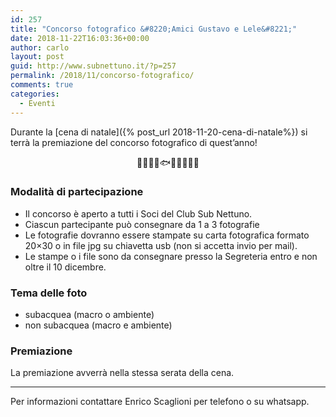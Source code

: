 ```yaml
---
id: 257
title: "Concorso fotografico &#8220;Amici Gustavo e Lele&#8221;"
date: 2018-11-22T16:03:36+00:00
author: carlo
layout: post
guid: http://www.subnettuno.it/?p=257
permalink: /2018/11/concorso-fotografico/
comments: true
categories:
  - Eventi
---
```


Durante la [cena di natale]({% post_url 2018-11-20-cena-di-natale%})&nbsp;si terrà la premiazione del concorso fotografico di quest&#8217;anno!

<p style="text-align:center">
  🌅🌊🐋🐙🐟🐡🐠🐬🐳🦑
</p>

### Modalità di partecipazione

- Il concorso è aperto a tutti i Soci del Club Sub Nettuno.
- Ciascun partecipante può consegnare da 1 a 3 fotografie
- Le fotografie dovranno essere stampate su carta fotografica formato 20&#215;30 o in file jpg su chiavetta usb (non si accetta invio per mail).
- Le stampe o i file sono da consegnare presso la Segreteria entro e non oltre il 10 dicembre.

### Tema delle foto

- subacquea (macro o ambiente)
- non subacquea (macro e ambiente)

### Premiazione

La premiazione avverrà nella stessa serata della cena.

<hr class="wp-block-separator" />

Per informazioni contattare Enrico Scaglioni per telefono o su whatsapp.
